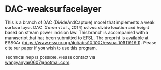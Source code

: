 # DAC-weaksurfacelayer
This is a branch of DAC (DivideAndCapture) model that implements a weak surface layer. DAC (Goren et al ., 2014) solves divide location and height based on stream power incision law. This branch is accompanied with a manuscript that has been submitted to EPSL. The preprint is available at ESSOAr (https://www.essoar.org/doi/abs/10.1002/essoar.10511929.1). Please cite our paper if you wish to use this program. 

Technical help is possible. Please contact via wangyanyan0607@hotmail.com.
